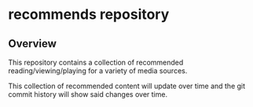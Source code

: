 # recommends repository
## Overview
This repository contains a collection of recommended reading/viewing/playing for a variety of media sources. 

This collection of recommended content will update over time and the git commit history will show said changes over time.
